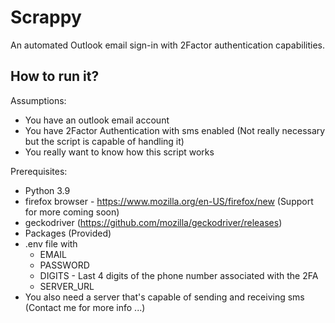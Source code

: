 # Scrappy

An automated Outlook email sign-in with 2Factor authentication capabilities.

## How to run it?
Assumptions:
  - You have an outlook email account
  - You have 2Factor Authentication with sms enabled (Not really necessary but the script is capable of handling it)
  - You really want to know how this script works
  
Prerequisites:
  - Python 3.9
  - firefox browser - https://www.mozilla.org/en-US/firefox/new (Support for more coming soon)
  - geckodriver (https://github.com/mozilla/geckodriver/releases)
  - Packages (Provided)
  - .env file with 
     * EMAIL 
     * PASSWORD 
     * DIGITS - Last 4 digits of the phone number associated with the 2FA
     * SERVER_URL
  - You also need a server that's capable of sending and receiving sms (Contact me for more info ...)
